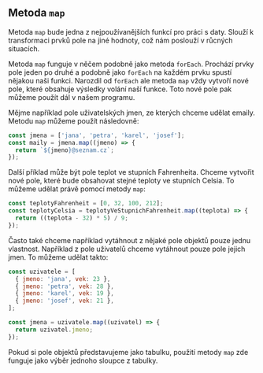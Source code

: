 ## Metoda `map`

Metoda `map` bude jedna z nejpoužívanějších funkcí pro práci s daty. Slouží k transformaci prvků pole na jiné hodnoty, což nám poslouží v růcných situacích.

Metoda `map` funguje v něčem podobně jako metoda `forEach`. Prochází prvky pole jeden po druhé a podobně jako `forEach` na každém prvku spustí nějakou naši funkci. Narozdil od `forEach` ale metoda `map` vždy vytvoří nové pole, které obsahuje výsledky volání naší funkce. Toto nové pole pak můžeme použít dál v našem programu.

Mějme například pole uživatelských jmen, ze kterých chceme udělat emaily. Metodu `map` můžeme použít následovně:

```js
const jmena = ['jana', 'petra', 'karel', 'josef'];
const maily = jmena.map((jmeno) => {
  return `${jmeno}@seznam.cz`;
});
```

Další příklad může být pole teplot ve stupních Fahrenheita. Chceme vytvořit nové pole, které bude obsahovat stejné teploty ve stupních Celsia. To můžeme udělat právě pomocí metody `map`:

```js
const teplotyFahrenheit = [0, 32, 100, 212];
const teplotyCelsia = teplotyVeStupnichFahrenheit.map((teplota) => {
  return ((teplota - 32) * 5) / 9;
});
```

Často také chceme například vytáhnout z nějaké pole objektů pouze jednu vlastnost. Například z pole uživatelů chceme vytáhnout pouze pole jejich jmen. To můžeme udělat takto:

```js
const uzivatele = [
  { jmeno: 'jana', vek: 23 },
  { jmeno: 'petra', vek: 28 },
  { jmeno: 'karel', vek: 19 },
  { jmeno: 'josef', vek: 21 },
];

const jmena = uzivatele.map((uzivatel) => {
  return uzivatel.jmeno;
});
```

Pokud si pole objektů představujeme jako tabulku, použití metody `map` zde funguje jako výběr jednoho sloupce z tabulky.
